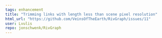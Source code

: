 ```yaml
---
tags: enhancement
title: "Trimming links with length less than scene pixel resolution"
html_url: "https://github.com/VeinsOfTheEarth/RivGraph/issues/11"
user: Lvulis
repo: jonschwenk/RivGraph
---
```


